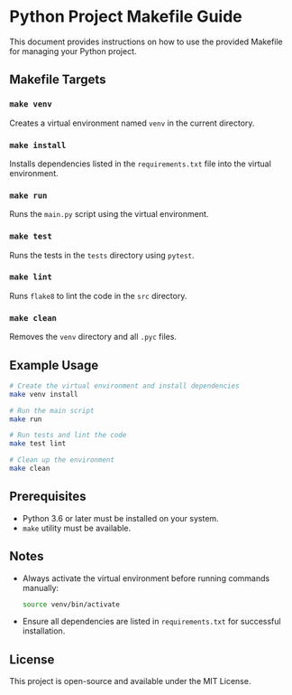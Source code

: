 
# Python Project Makefile Guide

This document provides instructions on how to use the provided Makefile for managing your Python project.

## Makefile Targets

### `make venv`
Creates a virtual environment named `venv` in the current directory.

### `make install`
Installs dependencies listed in the `requirements.txt` file into the virtual environment.

### `make run`
Runs the `main.py` script using the virtual environment.

### `make test`
Runs the tests in the `tests` directory using `pytest`.

### `make lint`
Runs `flake8` to lint the code in the `src` directory.

### `make clean`
Removes the `venv` directory and all `.pyc` files.

## Example Usage

```bash
# Create the virtual environment and install dependencies
make venv install

# Run the main script
make run

# Run tests and lint the code
make test lint

# Clean up the environment
make clean
```

## Prerequisites

- Python 3.6 or later must be installed on your system.
- `make` utility must be available.

## Notes

- Always activate the virtual environment before running commands manually:
  ```bash
  source venv/bin/activate
  ```
- Ensure all dependencies are listed in `requirements.txt` for successful installation.

## License

This project is open-source and available under the MIT License.
